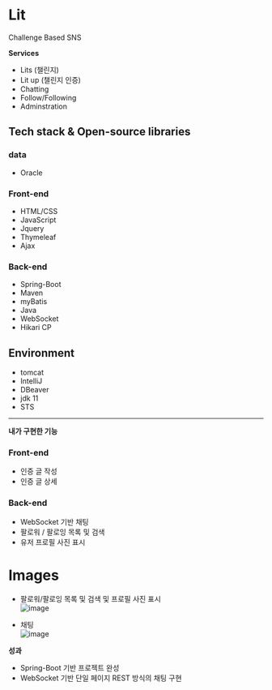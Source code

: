 # Lit
Challenge Based SNS
 
 **Services**
 - Lits (챌린지)
 - Lit up (챌린지 인증)
 - Chatting
 - Follow/Following
 - Adminstration

 ## Tech stack & Open-source libraries
 ### data
 * Oracle
### Front-end
 *  HTML/CSS
 *  JavaScript
 *  Jquery
 *  Thymeleaf
 *  Ajax
### Back-end
 * Spring-Boot
 * Maven
 * myBatis
 * Java
 * WebSocket
 * Hikari CP
 
## Environment  
  *  tomcat
  *  IntelliJ
  *  DBeaver
  *  jdk 11
  *  STS
  
----
**내가 구현한 기능**
### Front-end
* 인증 글 작성
* 인증 글 상세

### Back-end
* WebSocket 기반 채팅
* 팔로워 / 팔로잉 목록 및 검색
* 유저 프로필 사진 표시

# Images

* 팔로워/팔로잉 목록 및 검색 및 프로필 사진 표시  
![image](https://user-images.githubusercontent.com/93972072/178234598-8bdfde74-2cea-4326-8fc2-b0b8083d559c.png)


* 채팅  
![image](https://user-images.githubusercontent.com/93972072/178234991-f0f3bbd2-ea59-4f61-ae2f-092055060927.png)

**성과**
* Spring-Boot 기반 프로젝트 완성
* WebSocket 기반 단일 페이지 REST 방식의 채팅 구현
